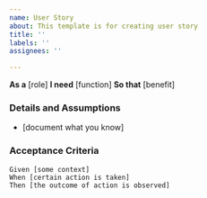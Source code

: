 ```yaml
---
name: User Story
about: This template is for creating user story
title: ''
labels: ''
assignees: ''

---
```


**As a** [role]
**I need** [function]
**So that** [benefit]

### Details and Assumptions
* [document what you know]

### Acceptance Criteria 
```gherkin
Given [some context]
When [certain action is taken]
Then [the outcome of action is observed]
```
